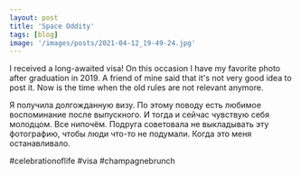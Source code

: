 ```yaml
---
layout: post
title: 'Space Oddity'
tags: [blog]
image: '/images/posts/2021-04-12_19-49-24.jpg'
---
```


I received a long-awaited visa! On this occasion I have my favorite photo after graduation in 2019. A friend of mine said that it's not very good idea to post it. Now is the time when the old rules are not relevant anymore.

Я получила долгожданную визу. По этому поводу есть любимое воспоминание после выпускного. И тогда и сейчас чувствую себя молодцом. Все нипочём. Подруга советовала не выкладывать эту фотографию, чтобы люди что-то не подумали. Когда это меня останавливало.

#celebrationoflife #visa #champagnebrunch

